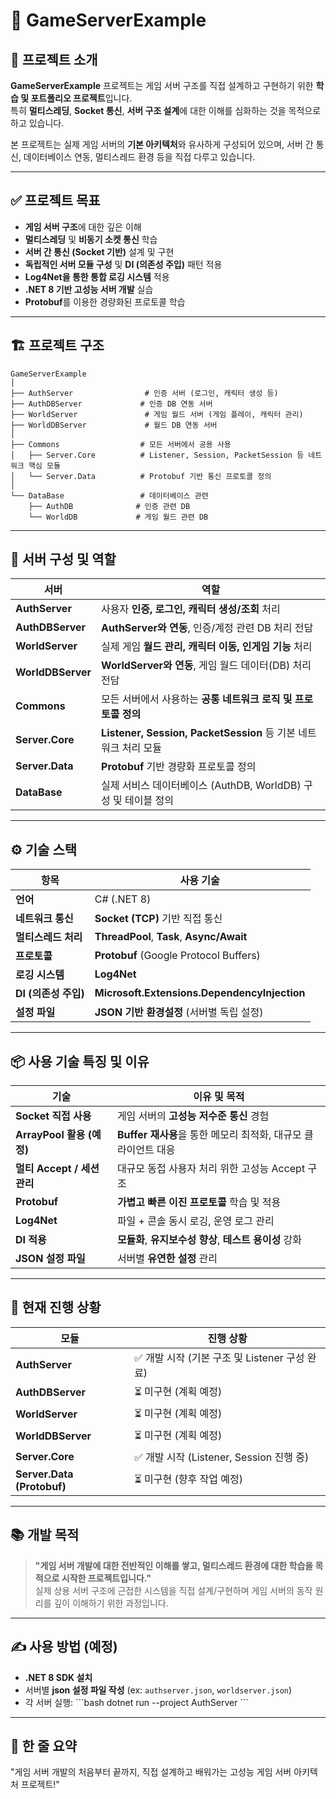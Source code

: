 # 🚀 GameServerExample

## 📖 프로젝트 소개

**GameServerExample** 프로젝트는 게임 서버 구조를 직접 설계하고 구현하기 위한 **학습 및 포트폴리오 프로젝트**입니다.  
특히 **멀티스레딩**, **Socket 통신**, **서버 구조 설계**에 대한 이해를 심화하는 것을 목적으로 하고 있습니다.  

본 프로젝트는 실제 게임 서버의 **기본 아키텍처**와 유사하게 구성되어 있으며, 서버 간 통신, 데이터베이스 연동, 멀티스레드 환경 등을 직접 다루고 있습니다.

---

## ✅ 프로젝트 목표

- **게임 서버 구조**에 대한 깊은 이해
- **멀티스레딩** 및 **비동기 소켓 통신** 학습
- **서버 간 통신 (Socket 기반)** 설계 및 구현
- **독립적인 서버 모듈 구성** 및 **DI (의존성 주입)** 패턴 적용
- **Log4Net을 통한 통합 로깅 시스템** 적용
- **.NET 8 기반 고성능 서버 개발** 실습
- **Protobuf**를 이용한 경량화된 프로토콜 학습

---

## 🏗️ 프로젝트 구조

```  
GameServerExample  
│  
├── AuthServer                # 인증 서버 (로그인, 캐릭터 생성 등)  
├── AuthDBServer             # 인증 DB 연동 서버  
├── WorldServer               # 게임 월드 서버 (게임 플레이, 캐릭터 관리)  
├── WorldDBServer             # 월드 DB 연동 서버  
│  
├── Commons                  # 모든 서버에서 공용 사용  
│   ├── Server.Core          # Listener, Session, PacketSession 등 네트워크 핵심 모듈  
│   └── Server.Data          # Protobuf 기반 통신 프로토콜 정의  
│  
└── DataBase                 # 데이터베이스 관련  
    ├── AuthDB              # 인증 관련 DB  
    └── WorldDB             # 게임 월드 관련 DB  
```

---

## 🔗 서버 구성 및 역할

| 서버               | 역할                                                         |
|------------------|------------------------------------------------------------|
| **AuthServer**      | 사용자 **인증, 로그인, 캐릭터 생성/조회** 처리                          |
| **AuthDBServer**   | **AuthServer와 연동**, 인증/계정 관련 DB 처리 전담                      |
| **WorldServer**    | 실제 게임 **월드 관리, 캐릭터 이동, 인게임 기능** 처리                   |
| **WorldDBServer**  | **WorldServer와 연동**, 게임 월드 데이터(DB) 처리 전담                   |
| **Commons**        | 모든 서버에서 사용하는 **공통 네트워크 로직 및 프로토콜 정의**            |
| **Server.Core**    | **Listener, Session, PacketSession** 등 기본 네트워크 처리 모듈           |
| **Server.Data**    | **Protobuf** 기반 경량화 프로토콜 정의                                 |
| **DataBase**       | 실제 서비스 데이터베이스 (AuthDB, WorldDB) 구성 및 테이블 정의              |

---

## ⚙️ 기술 스택

| 항목                       | 사용 기술                                     |
|--------------------------|--------------------------------------------|
| **언어**                   | C# (.NET 8)                                 |
| **네트워크 통신**            | **Socket (TCP)** 기반 직접 통신                    |
| **멀티스레드 처리**           | **ThreadPool**, **Task**, **Async/Await**          |
| **프로토콜**                | **Protobuf** (Google Protocol Buffers)         |
| **로깅 시스템**              | **Log4Net**                                 |
| **DI (의존성 주입)**         | **Microsoft.Extensions.DependencyInjection** |
| **설정 파일**               | **JSON 기반 환경설정** (서버별 독립 설정)         |

---

## 📦 사용 기술 특징 및 이유

| 기술                         | 이유 및 목적                                          |
|----------------------------|--------------------------------------------------|
| **Socket 직접 사용**             | 게임 서버의 **고성능 저수준 통신** 경험                                 |
| **ArrayPool<byte> 활용 (예정)** | **Buffer 재사용**을 통한 메모리 최적화, 대규모 클라이언트 대응                    |
| **멀티 Accept / 세션 관리**     | 대규모 동접 사용자 처리 위한 고성능 Accept 구조                          |
| **Protobuf**                  | **가볍고 빠른 이진 프로토콜** 학습 및 적용                                 |
| **Log4Net**                   | 파일 + 콘솔 동시 로깅, 운영 로그 관리                                   |
| **DI 적용**                   | **모듈화**, **유지보수성 향상**, **테스트 용이성** 강화                      |
| **JSON 설정 파일**             | 서버별 **유연한 설정** 관리                                         |

---

## 🚧 현재 진행 상황

| 모듈                      | 진행 상황         |
|-----------------------|---------------|
| **AuthServer**          | ✅ 개발 시작 (기본 구조 및 Listener 구성 완료) |
| **AuthDBServer**       | ⏳ 미구현 (계획 예정)       |
| **WorldServer**        | ⏳ 미구현 (계획 예정)       |
| **WorldDBServer**      | ⏳ 미구현 (계획 예정)       |
| **Server.Core**        | ✅ 개발 시작 (Listener, Session 진행 중) |
| **Server.Data (Protobuf)** | ⏳ 미구현 (향후 작업 예정)   |

---

## 📚 개발 목적

> **"게임 서버 개발에 대한 전반적인 이해를 쌓고, 멀티스레드 환경에 대한 학습을 목적으로 시작한 프로젝트입니다."**  
> 실제 상용 서버 구조에 근접한 시스템을 직접 설계/구현하며 게임 서버의 동작 원리를 깊이 이해하기 위한 과정입니다.

---

## ✍️ 사용 방법 (예정)

- **.NET 8 SDK 설치**
- 서버별 **json 설정 파일 작성** (ex: `authserver.json`, `worldserver.json`)
- 각 서버 실행:
\`\`\`bash
dotnet run --project AuthServer
\`\`\`

---
## 🚀 한 줄 요약
"게임 서버 개발의 처음부터 끝까지, 직접 설계하고 배워가는 고성능 게임 서버 아키텍처 프로젝트!"
